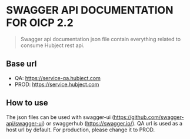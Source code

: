 # SWAGGER API DOCUMENTATION  FOR OICP 2.2
> Swagger api documentation json file contain everything related to consume Hubject rest api. 
 

## Base url
- QA: https://service-qa.hubject.com
- PROD: https://service.hubject.com

## How to use 
The json files can be used with  swagger-ui (https://github.com/swagger-api/swagger-ui) or swaggerhub (https://swagger.io/). QA url is used as a host url by default. 
For production, please change it to PROD. 


